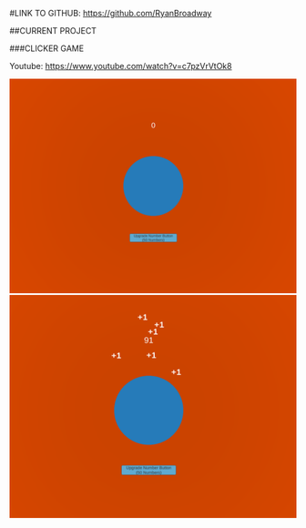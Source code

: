 #LINK TO GITHUB: https://github.com/RyanBroadway

##CURRENT PROJECT

###CLICKER GAME

Youtube: https://www.youtube.com/watch?v=c7pzVrVtOk8

<img src="image/game1.PNG" alt="" class="inline"/>


<img src="image/game2.PNG" alt="" class="inline"/>
